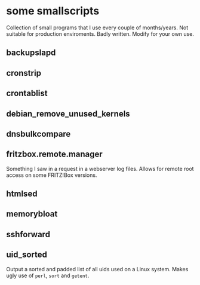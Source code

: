 some smallscripts
============

Collection of small programs that I use every couple of months/years.
Not suitable for production enviroments. Badly written. Modify for your own use.

## backupslapd
## cronstrip
## crontablist
## debian_remove_unused_kernels
## dnsbulkcompare
## fritzbox.remote.manager

Something I saw in a request in a webserver log files. Allows for remote root access on some FRITZ!Box versions.

## htmlsed
## memorybloat
## sshforward
## uid_sorted

Output a sorted and padded list of all uids used on a Linux system. Makes ugly use of `perl`, `sort` and `getent`.
